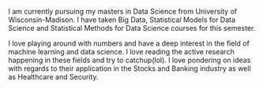 <!-- Write your biography here. Tell the world about yourself. Link to your favorite [subreddit](http://reddit.com). You can put a picture in, too. The code is already in, just name your picture `prof_pic.jpg` and put it in the `img/` folder.

Put your address / P.O. box / other info right below your picture. You can also disable any these elements by editing `profile` property of the YAML header of your `_pages/about.md`. Edit `_bibliography/papers.bib` and Jekyll will render your [publications page](/al-folio/publications/) automatically.

Link to your social media connections, too. This theme is set up to use [Font Awesome icons](https://fontawesome.com/) and [Academicons](https://jpswalsh.github.io/academicons/), like the ones below. Add your Facebook, Twitter, LinkedIn, Google Scholar, or just disable all of them. -->


I am currently pursuing my masters in Data Science from University of Wisconsin-Madison. I have taken Big Data, Statistical Models for Data Science and Statistical Methods for Data Science courses for this semester. 

I love playing around with numbers and have a deep interest in the field of machine learning and data science. I love reading the active research happening in these fields and try to catchup(lol). I love pondering on ideas with regards to their application in the Stocks and Banking industry as well as Healthcare and Security. 